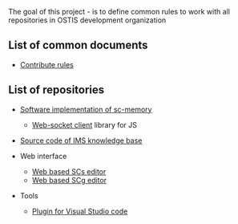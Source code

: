 The goal of this project - is to define common rules to work with all repositories in OSTIS development organization

## List of common documents

- [Contribute rules](docs/contribute.md)


## List of repositories
 - [Software implementation of sc-memory](https://github.com/ostis-dev/sc-machine)
    - [Web-socket client](https://github.com/ostis-dev/sc-network-js) library for JS

 - [Source code of IMS knowledge base](https://github.com/ostis-dev/ims.ostis.net)

 - Web interface
    - [Web based SCs editor](https://github.com/ostis-dev/scs-js-editor)
    - [Web based SCg editor](https://github.com/ostis-dev/scg-js-editor)

 - Tools
    - [Plugin for Visual Studio code](https://github.com/ostis-dev/vs-code-ostis)